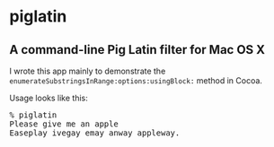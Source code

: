 # piglatin
## A command-line Pig Latin filter for Mac OS X

I wrote this app mainly to demonstrate the `enumerateSubstringsInRange:options:usingBlock:` method in Cocoa.

Usage looks like this:

<pre>% <kbd>piglatin</kbd>
<kbd>Please give me an apple</kbd>
Easeplay ivegay emay anway appleway.</pre>
